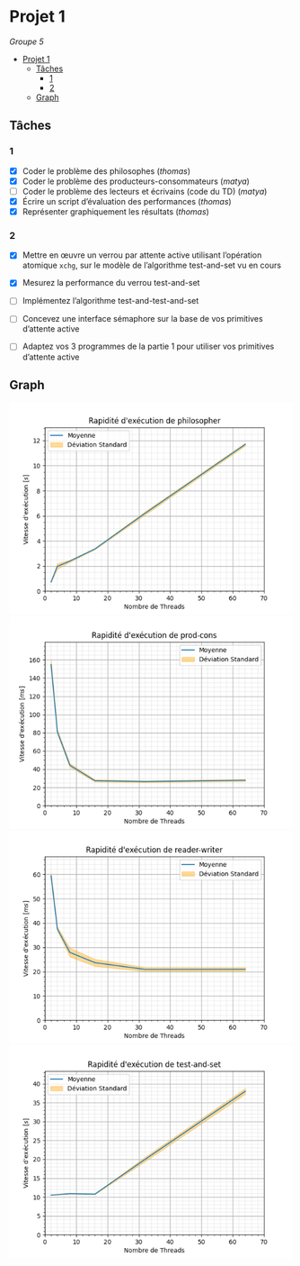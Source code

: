 # Projet 1

*Groupe 5*

- [Projet 1](#projet-1)
  - [Tâches](#tâches)
    - [1](#1)
    - [2](#2)
  - [Graph](#graph)


## Tâches

### 1
- [x] Coder le problème des philosophes (*thomas*)
- [x] Coder le problème des producteurs-consommateurs (*matya*)
- [ ] Coder le problème des lecteurs et écrivains (code du TD) (*matya*)
- [x] Écrire un script d’évaluation des performances (*thomas*)
- [x] Représenter graphiquement les résultats (*thomas*)

### 2

- [x] Mettre en œuvre un verrou par attente active utilisant l’opération atomique `xchg`, sur le modèle de l’algorithme test-and-set vu en cours  
- [x] Mesurez la performance du verrou test-and-set
- [ ] Implémentez l’algorithme test-and-test-and-set
- [ ] Concevez une interface sémaphore sur la base de vos primitives d’attente active
- [ ] Adaptez vos 3 programmes de la partie 1 pour utiliser vos primitives d’attente active


## Graph 

![philosopher](perf/plot/philosopher_plot.png)
![prod-cons](perf/plot/prod-cons_plot.png)
![reader-writer](perf/plot/reader-writer_plot.png)
![test-and-set](perf/plot/test-and-set_plot.png)


